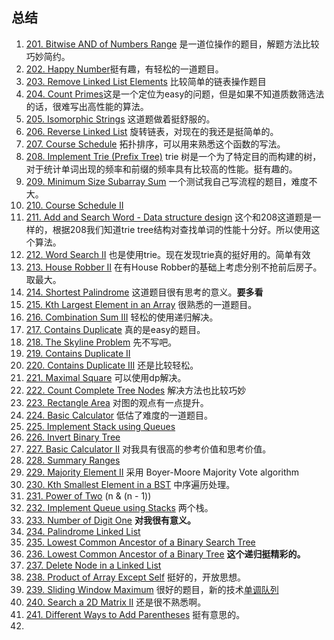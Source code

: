 ## 总结

1. [201. Bitwise AND of Numbers Range](https://leetcode.com/problems/bitwise-and-of-numbers-range/description/) 是一道位操作的题目，解题方法比较巧妙简约。
2. [202. Happy Number](https://leetcode.com/problems/happy-number/description/)挺有趣，有轻松的一道题目。
3. [203. Remove Linked List Elements](https://leetcode.com/problems/remove-linked-list-elements/description/) 比较简单的链表操作题目
4. [204. Count Primes](https://leetcode.com/problems/count-primes/description/)这是一个定位为easy的问题，但是如果不知道质数筛选法的话，很难写出高性能的算法。
5. [205. Isomorphic Strings](https://leetcode.com/problems/isomorphic-strings/description/) 这道题做着挺舒服的。
6. [206. Reverse Linked List](https://leetcode.com/problems/reverse-linked-list/description/) 旋转链表，对现在的我还是挺简单的。
7. [207. Course Schedule](https://leetcode.com/problems/course-schedule/) 拓扑排序，可以用来熟悉这个函数的写法。
8. [208. Implement Trie (Prefix Tree)](https://leetcode.com/problems/implement-trie-prefix-tree/discuss/) trie 树是一个为了特定目的而构建的树，对于统计单词出现的频率和前缀的频率具有比较高的性能。挺有趣的。
9. [209. Minimum Size Subarray Sum](https://leetcode.com/problems/minimum-size-subarray-sum/description/) 一个测试我自己写流程的题目，难度不大。
10. [210. Course Schedule II](https://leetcode.com/problems/course-schedule-ii/description/) 
11. [211. Add and Search Word - Data structure design](https://leetcode.com/problems/add-and-search-word-data-structure-design/description/) 这个和208这道题是一样的，根据208我们知道trie tree结构对查找单词的性能十分好。所以使用这个算法。
12. [212. Word Search II](https://leetcode.com/problems/word-search-ii/description/) 也是使用trie。现在发现trie真的挺好用的。简单有效
13. [213. House Robber II](https://leetcode.com/problems/house-robber-ii/description/) 在有House Robber的基础上考虑分别不抢前后房子。取最大。
14. [214. Shortest Palindrome](https://leetcode.com/problems/shortest-palindrome/description/) 这道题目很有思考的意义。**要多看**
15. [215. Kth Largest Element in an Array](https://leetcode.com/problems/kth-largest-element-in-an-array/description/) 很熟悉的一道题目。
16. [216. Combination Sum III](https://leetcode.com/problems/combination-sum-iii/description/) 轻松的使用递归解决。
17. [217. Contains Duplicate](https://leetcode.com/problems/contains-duplicate/description/) 真的是easy的题目。
18. [218. The Skyline Problem](https://leetcode.com/problems/the-skyline-problem/description/) 先不写吧。
19. [219. Contains Duplicate II](https://leetcode.com/problems/contains-duplicate-ii/description/)
20. [220. Contains Duplicate III](https://leetcode.com/problems/contains-duplicate-iii/description/) 还是比较轻松。
21. [221. Maximal Square](https://leetcode.com/problems/maximal-square/description/)  可以使用dp解决。
22. [222. Count Complete Tree Nodes](https://leetcode.com/problems/count-complete-tree-nodes/description/)  解决方法也比较巧妙
23. [223. Rectangle Area](https://leetcode.com/problems/rectangle-area/description/)  对图的观点有一点提升。
24. [224. Basic Calculator](https://leetcode.com/problems/basic-calculator/description/) 低估了难度的一道题目。
25. [225. Implement Stack using Queues](https://leetcode.com/problems/implement-stack-using-queues/description/) 
26. [226. Invert Binary Tree](https://leetcode.com/problems/invert-binary-tree/description/) 
27. [227. Basic Calculator II](https://leetcode.com/problems/basic-calculator-ii/description/) 对我具有很高的参考价值和思考价值。
28. [228. Summary Ranges](https://leetcode.com/problems/summary-ranges/description/) 
29. [229. Majority Element II](https://leetcode.com/problems/majority-element-ii/description/) 采用 Boyer-Moore Majority Vote algorithm 
30. [230. Kth Smallest Element in a BST](https://leetcode.com/problems/kth-smallest-element-in-a-bst/description/) 中序遍历处理。
31. [231. Power of Two](https://leetcode.com/problems/power-of-two/) (n & (n - 1))
32. [232. Implement Queue using Stacks](https://leetcode.com/problems/implement-queue-using-stacks/description/) 两个栈。
33. [233. Number of Digit One](https://leetcode.com/problems/number-of-digit-one/description/) **对我很有意义。**
34. [234. Palindrome Linked List](https://leetcode.com/problems/palindrome-linked-list/description/) 
35. [235. Lowest Common Ancestor of a Binary Search Tree](https://leetcode.com/problems/lowest-common-ancestor-of-a-binary-search-tree/description/)
36. [236. Lowest Common Ancestor of a Binary Tree](https://leetcode.com/problems/lowest-common-ancestor-of-a-binary-tree/description/) **这个递归挺精彩的。**
37. [237. Delete Node in a Linked List](https://leetcode.com/problems/delete-node-in-a-linked-list/description/) 
38. [238. Product of Array Except Self](https://leetcode.com/problems/product-of-array-except-self/description/) 挺好的，开放思想。
39. [239. Sliding Window Maximum](https://leetcode.com/problems/sliding-window-maximum/description/) 很好的题目，新的技术[单调队列](http://www.cnblogs.com/neverforget/archive/2011/10/13/ll.html)
40. [240. Search a 2D Matrix II](https://leetcode.com/problems/search-a-2d-matrix-ii/description/) 还是很不熟悉啊。
41. [241. Different Ways to Add Parentheses](https://leetcode.com/problems/different-ways-to-add-parentheses/discuss/) 挺有意思的。
42. 